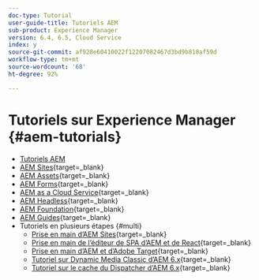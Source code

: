 ```yaml
---
doc-type: Tutorial
user-guide-title: Tutoriels AEM
sub-product: Experience Manager
version: 6.4, 6.5, Cloud Service
index: y
source-git-commit: af928e60410022f12207082467d3bd9b818af59d
workflow-type: tm+mt
source-wordcount: '68'
ht-degree: 92%

---
```



# Tutoriels sur Experience Manager {#aem-tutorials}

+ [Tutoriels AEM](overview.md)
+ [AEM Sites](https://experienceleague.adobe.com/docs/experience-manager-learn/sites/overview.html?lang=fr){target=_blank}
+ [AEM Assets](https://experienceleague.adobe.com/docs/experience-manager-learn/assets/overview.html?lang=fr){target=_blank}
+ [AEM Forms](https://experienceleague.adobe.com/docs/experience-manager-learn/forms/overview.html?lang=fr){target=_blank}
+ [AEM as a Cloud Service](https://experienceleague.adobe.com/docs/experience-manager-learn/cloud-service/overview.html?lang=fr){target=_blank}
+ [AEM Headless](https://experienceleague.adobe.com/docs/experience-manager-learn/getting-started-with-aem-headless/overview.html?lang=fr){target=_blank}
+ [AEM Foundation](https://experienceleague.adobe.com/docs/experience-manager-learn/cloud-service/overview.html?lang=fr){target=_blank}
+ [AEM Guides](https://experienceleague.adobe.com/docs/experience-manager-guides-learn/tutorials/overview.html?lang=fr){target=_blank}
+ Tutoriels en plusieurs étapes {#multi}
   + [Prise en main d’AEM Sites](https://experienceleague.adobe.com/docs/experience-manager-learn/getting-started-wknd-tutorial-develop/overview.html?lang=fr){target=_blank}
   + [Prise en main de l’éditeur de SPA d’AEM et de React](https://experienceleague.adobe.com/docs/experience-manager-learn/spa-react-tutorial/overview.html?lang=fr){target=_blank}
   + [Prise en main d’AEM et d’Adobe Target](https://experienceleague.adobe.com/docs/experience-manager-learn/aem-target-tutorial/overview.html?lang=fr){target=_blank}
   + [Tutoriel sur Dynamic Media Classic d’AEM 6.x](https://experienceleague.adobe.com/docs/experience-manager-learn/dynamic-media-classic-tutorial/overview.html?lang=fr){target=_blank}
   + [Tutoriel sur le cache du Dispatcher d’AEM 6.x](https://experienceleague.adobe.com/docs/experience-manager-learn/dispatcher-tutorial/overview.html?lang=fr){target=_blank}
